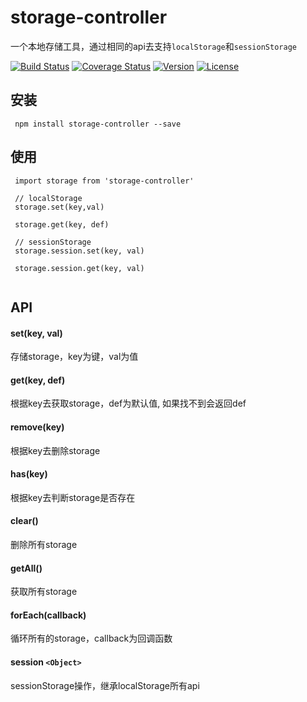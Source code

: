 # storage-controller
一个本地存储工具，通过相同的api去支持`localStorage`和`sessionStorage`

<a href="https://circleci.com/gh/tuateam/tua-storage/tree/master"><img src="https://img.shields.io/circleci/project/tuateam/tua-storage/master.svg" alt="Build Status"></a>
<a href="https://codecov.io/gh/xuedengheng/storage"><img src="https://codecov.io/gh/xuedengheng/storage/branch/master/graph/badge.svg" alt="Coverage Status"></a>
<a href="https://www.npmjs.com/package/storage-controller"><img src="https://img.shields.io/npm/v/storage-controller.svg" alt="Version"></a>
<a href="https://www.npmjs.com/package/storage-controller"><img src="https://img.shields.io/npm/l/storage-controller.svg" alt="License"></a>
## 安装

```
 npm install storage-controller --save
```

## 使用

```
 import storage from 'storage-controller'
 
 // localStorage
 storage.set(key,val) 
 
 storage.get(key, def)
 
 // sessionStorage
 storage.session.set(key, val)
 
 storage.session.get(key, val)
 
```

## API

#### set(key, val)

存储storage，key为键，val为值

#### get(key, def)

根据key去获取storage，def为默认值, 如果找不到会返回def

#### remove(key)

根据key去删除storage

#### has(key)

根据key去判断storage是否存在

#### clear()
删除所有storage

#### getAll()
获取所有storage

#### forEach(callback)
循环所有的storage，callback为回调函数

#### session `<Object>`
sessionStorage操作，继承localStorage所有api